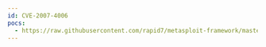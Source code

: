 ```yaml
---
id: CVE-2007-4006
pocs:
  - https://raw.githubusercontent.com/rapid7/metasploit-framework/master/modules/exploits/windows/misc/windows_rsh.rb
---
```

